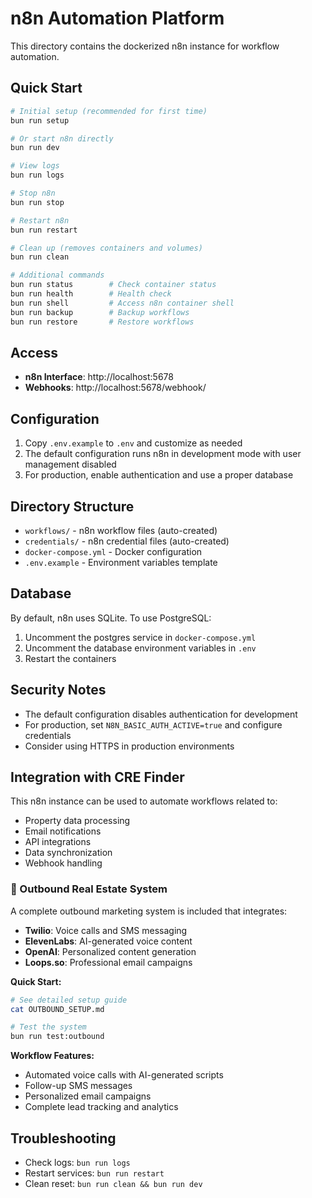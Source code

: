 # n8n Automation Platform

This directory contains the dockerized n8n instance for workflow automation.

## Quick Start

```bash
# Initial setup (recommended for first time)
bun run setup

# Or start n8n directly
bun run dev

# View logs
bun run logs

# Stop n8n
bun run stop

# Restart n8n
bun run restart

# Clean up (removes containers and volumes)
bun run clean

# Additional commands
bun run status        # Check container status
bun run health        # Health check
bun run shell         # Access n8n container shell
bun run backup        # Backup workflows
bun run restore       # Restore workflows
```

## Access

- **n8n Interface**: http://localhost:5678
- **Webhooks**: http://localhost:5678/webhook/

## Configuration

1. Copy `.env.example` to `.env` and customize as needed
2. The default configuration runs n8n in development mode with user management disabled
3. For production, enable authentication and use a proper database

## Directory Structure

- `workflows/` - n8n workflow files (auto-created)
- `credentials/` - n8n credential files (auto-created)
- `docker-compose.yml` - Docker configuration
- `.env.example` - Environment variables template

## Database

By default, n8n uses SQLite. To use PostgreSQL:

1. Uncomment the postgres service in `docker-compose.yml`
2. Uncomment the database environment variables in `.env`
3. Restart the containers

## Security Notes

- The default configuration disables authentication for development
- For production, set `N8N_BASIC_AUTH_ACTIVE=true` and configure credentials
- Consider using HTTPS in production environments

## Integration with CRE Finder

This n8n instance can be used to automate workflows related to:
- Property data processing
- Email notifications
- API integrations
- Data synchronization
- Webhook handling

### 🚀 Outbound Real Estate System

A complete outbound marketing system is included that integrates:
- **Twilio**: Voice calls and SMS messaging
- **ElevenLabs**: AI-generated voice content
- **OpenAI**: Personalized content generation
- **Loops.so**: Professional email campaigns

**Quick Start:**
```bash
# See detailed setup guide
cat OUTBOUND_SETUP.md

# Test the system
bun run test:outbound
```

**Workflow Features:**
- Automated voice calls with AI-generated scripts
- Follow-up SMS messages
- Personalized email campaigns
- Complete lead tracking and analytics

## Troubleshooting

- Check logs: `bun run logs`
- Restart services: `bun run restart`
- Clean reset: `bun run clean && bun run dev`
